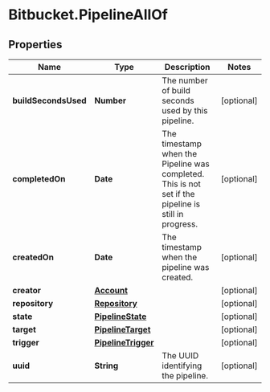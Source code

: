 # Bitbucket.PipelineAllOf

## Properties

Name | Type | Description | Notes
------------ | ------------- | ------------- | -------------
**buildSecondsUsed** | **Number** | The number of build seconds used by this pipeline. | [optional] 
**completedOn** | **Date** | The timestamp when the Pipeline was completed. This is not set if the pipeline is still in progress. | [optional] 
**createdOn** | **Date** | The timestamp when the pipeline was created. | [optional] 
**creator** | [**Account**](Account.md) |  | [optional] 
**repository** | [**Repository**](Repository.md) |  | [optional] 
**state** | [**PipelineState**](PipelineState.md) |  | [optional] 
**target** | [**PipelineTarget**](PipelineTarget.md) |  | [optional] 
**trigger** | [**PipelineTrigger**](PipelineTrigger.md) |  | [optional] 
**uuid** | **String** | The UUID identifying the pipeline. | [optional] 


